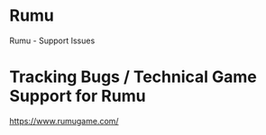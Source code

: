 # Rumu
Rumu - Support Issues

# Tracking Bugs / Technical Game Support for Rumu
https://www.rumugame.com/

